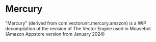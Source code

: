 # Mercury
"Mercury" (derived from com.vectorunit.mercury.amazon) is a WIP decompilation of the revision of The Vector Engine used in Mousebot (Amazon Appstore version from January 2024)
